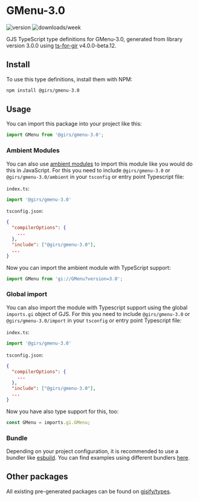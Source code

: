 
# GMenu-3.0

![version](https://img.shields.io/npm/v/@girs/gmenu-3.0)
![downloads/week](https://img.shields.io/npm/dw/@girs/gmenu-3.0)


GJS TypeScript type definitions for GMenu-3.0, generated from library version 3.0.0 using [ts-for-gir](https://github.com/gjsify/ts-for-gir) v4.0.0-beta.12.


## Install

To use this type definitions, install them with NPM:
```bash
npm install @girs/gmenu-3.0
```

## Usage

You can import this package into your project like this:
```ts
import GMenu from '@girs/gmenu-3.0';
```

### Ambient Modules

You can also use [ambient modules](https://github.com/gjsify/ts-for-gir/tree/main/packages/cli#ambient-modules) to import this module like you would do this in JavaScript.
For this you need to include `@girs/gmenu-3.0` or `@girs/gmenu-3.0/ambient` in your `tsconfig` or entry point Typescript file:

`index.ts`:
```ts
import '@girs/gmenu-3.0'
```

`tsconfig.json`:
```json
{
  "compilerOptions": {
    ...
  },
  "include": ["@girs/gmenu-3.0"],
  ...
}
```

Now you can import the ambient module with TypeScript support: 

```ts
import GMenu from 'gi://GMenu?version=3.0';
```

### Global import

You can also import the module with Typescript support using the global `imports.gi` object of GJS.
For this you need to include `@girs/gmenu-3.0` or `@girs/gmenu-3.0/import` in your `tsconfig` or entry point Typescript file:

`index.ts`:
```ts
import '@girs/gmenu-3.0'
```

`tsconfig.json`:
```json
{
  "compilerOptions": {
    ...
  },
  "include": ["@girs/gmenu-3.0"],
  ...
}
```

Now you have also type support for this, too:

```ts
const GMenu = imports.gi.GMenu;
```

### Bundle

Depending on your project configuration, it is recommended to use a bundler like [esbuild](https://esbuild.github.io/). You can find examples using different bundlers [here](https://github.com/gjsify/ts-for-gir/tree/main/examples).

## Other packages

All existing pre-generated packages can be found on [gjsify/types](https://github.com/gjsify/types).

